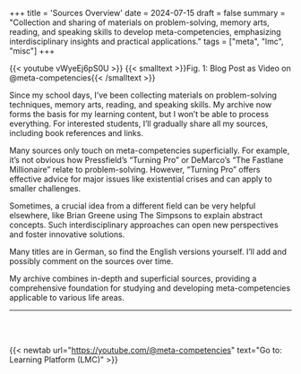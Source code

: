 +++
title = 'Sources Overview'
date = 2024-07-15
draft = false
summary = "Collection and sharing of materials on problem-solving, memory arts, reading, and speaking skills to develop meta-competencies, emphasizing interdisciplinary insights and practical applications."
tags = ["meta", "lmc", "misc"]
+++  

{{< youtube vWyeEj6pS0U >}}
{{< smalltext >}}Fig. 1: Blog Post as Video on @meta-competencies{{< /smalltext >}} 



Since my school days, I’ve been collecting materials on problem-solving techniques, memory arts, reading, and speaking skills. My archive now forms the basis for my learning content, but I won’t be able to process everything. For interested students, I’ll gradually share all my sources, including book references and links.

Many sources only touch on meta-competencies superficially. For example, it’s not obvious how Pressfield’s “Turning Pro” or DeMarco’s “The Fastlane Millionaire” relate to problem-solving. However, “Turning Pro” offers effective advice for major issues like existential crises and can apply to smaller challenges.

Sometimes, a crucial idea from a different field can be very helpful elsewhere, like Brian Greene using The Simpsons to explain abstract concepts. Such interdisciplinary approaches can open new perspectives and foster innovative solutions.

Many titles are in German, so find the English versions yourself. I’ll add and possibly comment on the sources over time.

My archive combines in-depth and superficial sources, providing a comprehensive foundation for studying and developing meta-competencies applicable to various life areas.  

---

</br></br>  

{{< newtab url="https://youtube.com/@meta-competencies" text="Go to: Learning Platform (LMC)" >}}